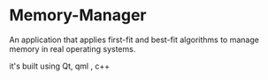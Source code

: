 # Memory-Manager
An application that applies first-fit and best-fit algorithms to manage memory in real operating systems.

it's built using Qt, qml , c++ 
